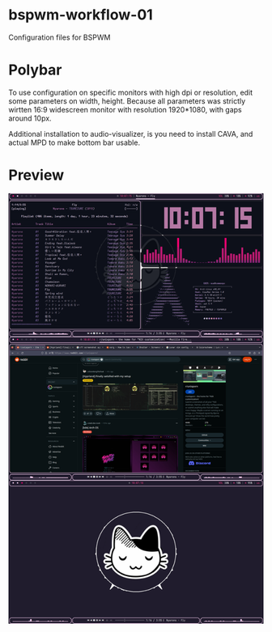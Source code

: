 # bspwm-workflow-01
Configuration files for BSPWM

# Polybar
To use configuration on specific monitors with high dpi or resolution, edit some parameters on width, height. Because all parameters was strictly wirtten 16:9 widescreen monitor with resolution 1920*1080, with gaps around 10px.

Additional installation to audio-visualizer, is you need to install CAVA, and actual MPD to make bottom bar usable.
# Preview
![BSPWM_Workflow](./assets/Preview.png)
